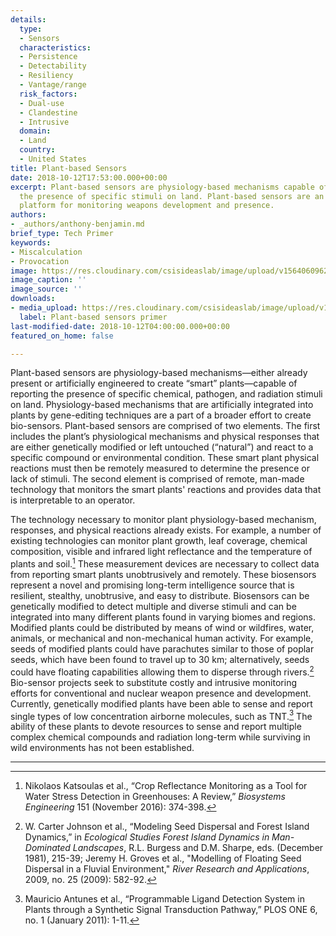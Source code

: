 ```yaml
---
details:
  type:
  - Sensors
  characteristics:
  - Persistence
  - Detectability
  - Resiliency
  - Vantage/range
  risk_factors:
  - Dual-use
  - Clandestine
  - Intrusive
  domain:
  - Land
  country:
  - United States
title: Plant-based Sensors
date: 2018-10-12T17:53:00.000+00:00
excerpt: Plant-based sensors are physiology-based mechanisms capable of reporting
  the presence of specific stimuli on land. Plant-based sensors are an unobtrusive
  platform for monitoring weapons development and presence.
authors:
- _authors/anthony-benjamin.md
brief_type: Tech Primer
keywords:
- Miscalculation
- Provocation
image: https://res.cloudinary.com/csisideaslab/image/upload/v1564060962/on-the-radar/Sensors.jpg
image_caption: ''
image_source: ''
downloads:
- media_upload: https://res.cloudinary.com/csisideaslab/image/upload/v1562865066/on-the-radar/Plant%20based%20sensor%20primer%20formatted.pdf
  label: Plant-based sensors primer
last-modified-date: 2018-10-12T04:00:00.000+00:00
featured_on_home: false

---
```

Plant-based sensors are physiology-based mechanisms—either already present or artificially engineered to create “smart” plants—capable of reporting the presence of specific chemical, pathogen, and radiation stimuli on land. Physiology-based mechanisms that are artificially integrated into plants by gene-editing techniques are a part of a broader effort to create bio-sensors. Plant-based sensors are comprised of two elements. The first includes the plant’s physiological mechanisms and physical responses that are either genetically modified or left untouched (“natural”) and react to a specific compound or environmental condition. These smart plant physical reactions must then be remotely measured to determine the presence or lack of stimuli. The second element is comprised of remote, man-made technology that monitors the smart plants' reactions and provides data that is interpretable to an operator.

The technology necessary to monitor plant physiology-based mechanism, responses, and physical reactions already exists. For example, a number of existing technologies can monitor plant growth, leaf coverage, chemical composition, visible and infrared light reflectance and the temperature of plants and soil.[^1] These measurement devices are necessary to collect data from reporting smart plants unobtrusively and remotely. These biosensors represent a novel and promising long-term intelligence source that is resilient, stealthy, unobtrusive, and easy to distribute. Biosensors can be genetically modified to detect multiple and diverse stimuli and can be integrated into many different plants found in varying biomes and regions. Modified plants could be distributed by means of wind or wildfires, water, animals, or mechanical and non-mechanical human activity. For example, seeds of modified plants could have parachutes similar to those of poplar seeds, which have been found to travel up to 30 km; alternatively, seeds could have floating capabilities allowing them to disperse through rivers.[^2] Bio-sensor projects seek to substitute costly and <define>intrusive</define> monitoring efforts for conventional and nuclear weapon presence and development. Currently, genetically modified plants have been able to sense and report single types of low concentration airborne molecules, such as TNT.[^3] The ability of these plants to devote resources to sense and report multiple complex chemical compounds and radiation long-term while surviving in wild environments has not been established.

***

[^1]: Nikolaos Katsoulas et al., “Crop Reflectance Monitoring as a Tool for Water Stress Detection in Greenhouses: A Review,” _Biosystems Engineering_ 151 (November 2016): 374-398.

[^2]: W. Carter Johnson et al., “Modeling Seed Dispersal and Forest Island Dynamics,” in _Ecological Studies Forest Island Dynamics in Man-Dominated Landscapes_, R.L. Burgess and D.M. Sharpe, eds. (December 1981), 215-39; Jeremy H. Groves et al., "Modelling of Floating Seed Dispersal in a Fluvial Environment," _River Research and Applications_, 2009, no. 25 (2009): 582-92.

[^3]: Mauricio Antunes et al., “Programmable Ligand Detection System in Plants through a Synthetic Signal Transduction Pathway,” PLOS ONE 6, no. 1 (January 2011): 1-11.